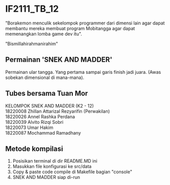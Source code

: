 # IF2111_TB_12
"Borakemon menculik sekelompok programmer dari dimensi lain agar dapat membantu mereka membuat program Mobitangga agar dapat memenangkan lomba game dev itu".

"Bismillahirahmanirahim"

## Permainan 'SNEK AND MADDER'
Permainan ular tangga. Yang pertama sampai garis finish jadi juara. (Awas sobekan dimensional di mana-mana).

## Tubes bersama Tuan Mor
KELOMPOK SNEK AND MADDER (K2 - 12)  
18220008 Zhillan Attarizal Rezyarifin (Perwakilan)  
18220026 Annel Rashka Perdana  
18220039 Alvito Rizqi Sobri  
18220073 Umar Hakim  
18220087 Mochammad Ramadhany  

## Metode kompilasi
1. Posisikan terminal di dir README.MD ini  
2. Masukkan file konfigurasi ke src/data
3. Copy & paste code compile di Makefile bagian "console"
4. SNEK AND MADDER siap di-run
